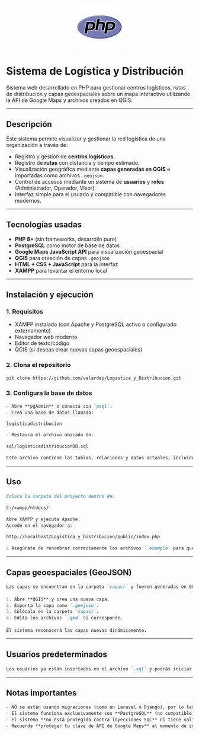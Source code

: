 <p align="center">
  <a href="https://www.php.net/" target="_blank">
    <img src="https://raw.githubusercontent.com/devicons/devicon/master/icons/php/php-original.svg" width="120" alt="PHP Logo">
  </a>
</p>


# Sistema de Logística y Distribución

Sistema web desarrollado en PHP para gestionar centros logísticos, rutas de distribución y capas geoespaciales sobre un mapa interactivo utilizando la API de Google Maps y archivos creados en QGIS.

---

## Descripción

Este sistema permite visualizar y gestionar la red logística de una organización a través de:

- Registro y gestión de **centros logísticos**.
- Registro de **rutas** con distancia y tiempo estimado.
- Visualización geográfica mediante **capas generadas en QGIS** e importadas como archivos `.geojson`.
- Control de accesos mediante un sistema de **usuarios** y **roles** (Administrador, Operador, Visor).
- Interfaz simple para el usuario y compatible con navegadores modernos.

---


## Tecnologías usadas

- **PHP 8+** (sin frameworks, desarrollo puro)
- **PostgreSQL** como motor de base de datos
- **Google Maps JavaScript API** para visualización geoespacial
- **QGIS** para creación de capas `.geojson`
- **HTML + CSS + JavaScript** para la interfaz
- **XAMPP** para levantar el entorno local

---

## Instalación y ejecución

### 1. Requisitos

- XAMPP instalado (con Apache y PostgreSQL activo o configurado externamente)
- Navegador web moderno
- Editor de texto/código
- QGIS (si deseas crear nuevas capas geoespaciales)

### 2. Clona el repositorio

```bash
git clone https://github.com/velardep/Logistica_y_Distribucion.git
````

### 3. Configura la base de datos

```md
- Abre **pgAdmin** o conecta con `psql`.
- Crea una base de datos llamada:
```

```pgsql
logisticadistribucion
```

```md
- Restaura el archivo ubicado en:
```

```bash
sql/logisticadistribucionDB.sql
```

```md
Este archivo contiene las tablas, relaciones y datos actuales, incluidos los usuarios creados.
```

---

## Uso

```md
Coloca la carpeta del proyecto dentro de:
```

```bash
C:/xampp/htdocs/
```

```md
Abre XAMPP y ejecuta Apache.
Accede en el navegador a:
```

```bash
http://localhost/Logistica_y_Distribucion/public/index.php
```

```md
⚠️ Asegúrate de renombrar correctamente los archivos `.example` para que el sistema funcione.
```

---

## Capas geoespaciales (GeoJSON)

```md
Las capas se encuentran en la carpeta `capas/` y fueron generadas en QGIS. Para agregar nuevas capas (por ejemplo, estaciones, hospitales, etc.):

1. Abre **QGIS** y crea una nueva capa.
2. Exporta la capa como `.geojson`.
3. Colócala en la carpeta `capas/`.
4. Edita los archivos `.qmd` si corresponde.

El sistema reconocerá las capas nuevas dinámicamente.
```

---

## Usuarios predeterminados

```md
Los usuarios ya están insertados en el archivo `.sql` y podrás iniciar sesión con alguno para probar la plataforma.
```

---

## Notas importantes

```md
- NO se están usando migraciones (como en Laravel o Django), por lo tanto, la base de datos debe ser restaurada manualmente desde el archivo `.sql`.
- El sistema funciona exclusivamente con **PostgreSQL** (no compatible con MySQL por diferencias en sintaxis y funciones).
- El sistema **no está protegido contra inyecciones SQL** ni tiene validación robusta; se recomienda usarlo solo para fines educativos o pruebas.
- Recuerda **proteger tu clave de API de Google Maps** al momento de subir a producción.
```

```

